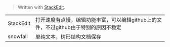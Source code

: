 


> Written with [StackEdit](https://stackedit.io/).
> 
|  |  |
|--|--|
| StackEdit | 打开速度有点慢，编辑功能丰富，可以编辑github上的文件，不过github由于特别的原因不稳定 |
| snowfall | 单纯文本，树形结构文档保存 |


<!--stackedit_data:
eyJoaXN0b3J5IjpbLTU0MzMyNTldfQ==
-->